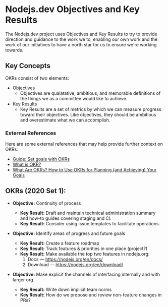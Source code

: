 # Nodejs.dev Objectives and Key Results

The Nodejs.dev project uses Objectives and Key Results to try to provide direction and guidance to the work we to, enabling our own work and the work of our initiatives to have a north star for us to ensure we're working towards.

## Key Concepts

OKRs consist of two elements:

- Objectives
  - Objectives are qualatative, ambitious, and memorable definitions of the things we as a committee would like to achieve.
- Key Results
  - Key Results are a set of metrics by which we can measure progress toward their objectives. Like objectives, they should be ambitious and overestimate what we can accomplish.

### External References

Here are some external references that may help provide further context on OKRs.

- [Guide: Set goals with OKRs](https://rework.withgoogle.com/guides/set-goals-with-okrs/steps/introduction/)
- [What is OKR?](https://felipecastro.com/en/okr/what-is-okr/)
- [What Are OKRs? How to Use OKRs for Planning (and Achieving) Your Goals](https://plan.io/blog/what-are-okrs/)

## OKRs (2020 Set 1):

- **Objective:** Continuity of process

  - **Key Result:** Draft and maintain technical administration summary and how-to guides covering staging and CI.
  - **Key Result:** Consider using issue templates to facilitate operations.

- **Objective:** Identify areas of progress and future goals

  - **Key Result:** Create a feature roadmap
  - **Key Result:** Track features & priorities in one place (project?)
  - **Key Result:** Make available the top two features in nodejs.org:
    1. Docs — https://nodejs.org/en/docs/
    2. Download — https://nodejs.org/en/download/

- **Objective:** Make explicit the channels of interfacing internally and with larger org
  - **Key Result:** Write down implicit team norms
  - **Key Result:** How do we propose and review non-feature changes in PRs?
